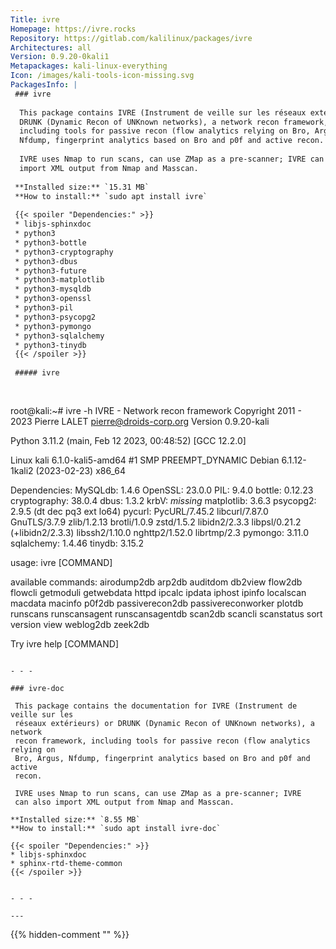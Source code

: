 ```yaml
---
Title: ivre
Homepage: https://ivre.rocks
Repository: https://gitlab.com/kalilinux/packages/ivre
Architectures: all
Version: 0.9.20-0kali1
Metapackages: kali-linux-everything 
Icon: /images/kali-tools-icon-missing.svg
PackagesInfo: |
 ### ivre
 
  This package contains IVRE (Instrument de veille sur les réseaux extérieurs) or
  DRUNK (Dynamic Recon of UNKnown networks), a network recon framework,
  including tools for passive recon (flow analytics relying on Bro, Argus,
  Nfdump, fingerprint analytics based on Bro and p0f and active recon.
   
  IVRE uses Nmap to run scans, can use ZMap as a pre-scanner; IVRE can also
  import XML output from Nmap and Masscan.
 
 **Installed size:** `15.31 MB`  
 **How to install:** `sudo apt install ivre`  
 
 {{< spoiler "Dependencies:" >}}
 * libjs-sphinxdoc
 * python3
 * python3-bottle
 * python3-cryptography
 * python3-dbus
 * python3-future
 * python3-matplotlib
 * python3-mysqldb
 * python3-openssl
 * python3-pil
 * python3-psycopg2
 * python3-pymongo
 * python3-sqlalchemy
 * python3-tinydb
 {{< /spoiler >}}
 
 ##### ivre
 
 
 ```
 root@kali:~# ivre -h
 IVRE - Network recon framework
 Copyright 2011 - 2023 Pierre LALET <pierre@droids-corp.org>
 Version 0.9.20-kali
 
 Python 3.11.2 (main, Feb 12 2023, 00:48:52) [GCC 12.2.0]
 
 Linux kali 6.1.0-kali5-amd64 #1 SMP PREEMPT_DYNAMIC Debian 6.1.12-1kali2 (2023-02-23) x86_64
 
 Dependencies:
     MySQLdb: 1.4.6
     OpenSSL: 23.0.0
     PIL: 9.4.0
     bottle: 0.12.23
     cryptography: 38.0.4
     dbus: 1.3.2
     krbV: *missing*
     matplotlib: 3.6.3
     psycopg2: 2.9.5 (dt dec pq3 ext lo64)
     pycurl: PycURL/7.45.2 libcurl/7.87.0 GnuTLS/3.7.9 zlib/1.2.13 brotli/1.0.9 zstd/1.5.2 libidn2/2.3.3 libpsl/0.21.2 (+libidn2/2.3.3) libssh2/1.10.0 nghttp2/1.52.0 librtmp/2.3
     pymongo: 3.11.0
     sqlalchemy: 1.4.46
     tinydb: 3.15.2
 
 usage: ivre [COMMAND]
 
 available commands:
   airodump2db
   arp2db
   auditdom
   db2view
   flow2db
   flowcli
   getmoduli
   getwebdata
   httpd
   ipcalc
   ipdata
   iphost
   ipinfo
   localscan
   macdata
   macinfo
   p0f2db
   passiverecon2db
   passivereconworker
   plotdb
   runscans
   runscansagent
   runscansagentdb
   scan2db
   scancli
   scanstatus
   sort
   version
   view
   weblog2db
   zeek2db
 
 Try ivre help [COMMAND]
 
 ```
 
 - - -
 
 ### ivre-doc
 
  This package contains the documentation for IVRE (Instrument de veille sur les
  réseaux extérieurs) or DRUNK (Dynamic Recon of UNKnown networks), a network
  recon framework, including tools for passive recon (flow analytics relying on
  Bro, Argus, Nfdump, fingerprint analytics based on Bro and p0f and active
  recon.
   
  IVRE uses Nmap to run scans, can use ZMap as a pre-scanner; IVRE
  can also import XML output from Nmap and Masscan.
 
 **Installed size:** `8.55 MB`  
 **How to install:** `sudo apt install ivre-doc`  
 
 {{< spoiler "Dependencies:" >}}
 * libjs-sphinxdoc 
 * sphinx-rtd-theme-common 
 {{< /spoiler >}}
 
 
 - - -
 
---
```

{{% hidden-comment "<!--Do not edit anything above this line-->" %}}
